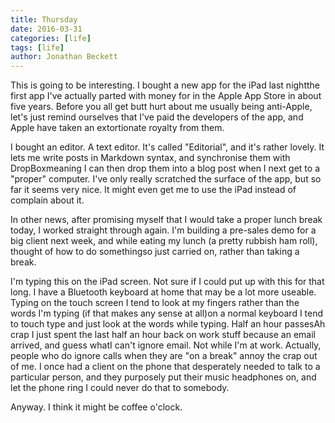 ```yaml
---
title: Thursday
date: 2016-03-31
categories: [life]
tags: [life]
author: Jonathan Beckett
---
```


This is going to be interesting. I bought a new app for the iPad last nightthe first app I've actually parted with money for in the Apple App Store in about five years. Before you all get butt hurt about me usually being anti-Apple, let's just remind ourselves that I've paid the developers of the app, and Apple have taken an extortionate royalty from them.

I bought an editor. A text editor. It's called "Editorial", and it's rather lovely. It lets me write posts in Markdown syntax, and synchronise them with DropBoxmeaning I can then drop them into a blog post when I next get to a "proper" computer. I've only really scratched the surface of the app, but so far it seems very nice. It might even get me to use the iPad instead of complain about it.

In other news, after promising myself that I would take a proper lunch break today, I worked straight through again. I'm building a pre-sales demo for a big client next week, and while eating my lunch (a pretty rubbish ham roll), thought of how to do somethingso just carried on, rather than taking a break.

I'm typing this on the iPad screen. Not sure if I could put up with this for that long. I have a Bluetooth keyboard at home that may be a lot more useable. Typing on the touch screen I tend to look at my fingers rather than the words I'm typing (if that makes any sense at all)on a normal keyboard I tend to touch type and just look at the words while typing. Half an hour passesAh crap I just spent the last half an hour back on work stuff because an email arrived, and guess whatI can't ignore email. Not while I'm at work. Actually, people who do ignore calls when they are "on a break" annoy the crap out of me. I once had a client on the phone that desperately needed to talk to a particular person, and they purposely put their music headphones on, and let the phone ring I could never do that to somebody.

Anyway. I think it might be coffee o'clock.